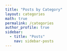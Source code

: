 ```yaml
---
title: "Posts by Category"
layout: categories
math: true
permalink: /categories
author_profile: true
sidebar:
  - title: "Posts"
    nav: sidebar-posts
---
```


